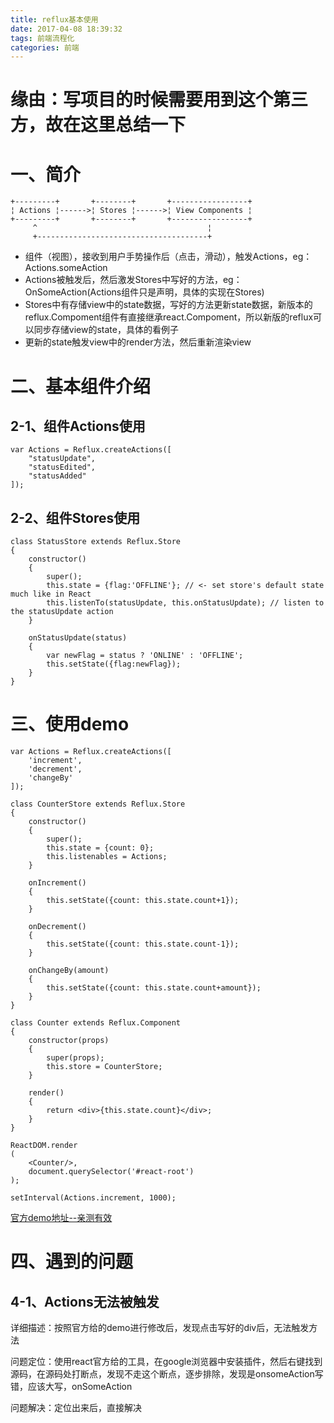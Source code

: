 ```yaml
---
title: reflux基本使用
date: 2017-04-08 18:39:32
tags: 前端流程化
categories: 前端
---
```


# 缘由：写项目的时候需要用到这个第三方，故在这里总结一下

<!--more-->

# 一、简介
```
+---------+       +--------+       +-----------------+
¦ Actions ¦------>¦ Stores ¦------>¦ View Components ¦
+---------+       +--------+       +-----------------+
     ^                                      ¦
     +--------------------------------------+
```

* 组件（视图），接收到用户手势操作后（点击，滑动），触发Actions，eg：Actions.someAction
* Actions被触发后，然后激发Stores中写好的方法，eg：OnSomeAction(Actions组件只是声明，具体的实现在Stores)
* Stores中有存储view中的state数据，写好的方法更新state数据，新版本的reflux.Compoment组件有直接继承react.Compoment，所以新版的reflux可以同步存储view的state，具体的看例子
* 更新的state触发view中的render方法，然后重新渲染view

# 二、基本组件介绍
## 2-1、组件Actions使用

```
var Actions = Reflux.createActions([
    "statusUpdate",
    "statusEdited",
    "statusAdded"
]);
```

## 2-2、组件Stores使用

```
class StatusStore extends Reflux.Store
{
    constructor()
    {
        super();
        this.state = {flag:'OFFLINE'}; // <- set store's default state much like in React
        this.listenTo(statusUpdate, this.onStatusUpdate); // listen to the statusUpdate action
    }

    onStatusUpdate(status)
    {
        var newFlag = status ? 'ONLINE' : 'OFFLINE';
        this.setState({flag:newFlag});
    }
}
```

# 三、使用demo

```
var Actions = Reflux.createActions([
	'increment',
	'decrement',
	'changeBy'
]);

class CounterStore extends Reflux.Store
{
	constructor()
	{
		super();
		this.state = {count: 0};
		this.listenables = Actions;
	}
	
	onIncrement()
	{
		this.setState({count: this.state.count+1});
	}
	
	onDecrement()
	{
		this.setState({count: this.state.count-1});
	}
	
	onChangeBy(amount)
	{
		this.setState({count: this.state.count+amount});
	}
}

class Counter extends Reflux.Component
{
	constructor(props)
	{
		super(props);
		this.store = CounterStore;
	}
	
	render()
	{
		return <div>{this.state.count}</div>;
	}
}

ReactDOM.render
(
	<Counter/>,
	document.querySelector('#react-root')
);

setInterval(Actions.increment, 1000);
```

[官方demo地址--亲测有效](https://github.com/reflux/refluxjs/blob/master/docs/other/examples.md)

# 四、遇到的问题
## 4-1、Actions无法被触发
详细描述：按照官方给的demo进行修改后，发现点击写好的div后，无法触发方法

问题定位：使用react官方给的工具，在google浏览器中安装插件，然后右键找到源码，在源码处打断点，发现不走这个断点，逐步排除，发现是onsomeAction写错，应该大写，onSomeAction

问题解决：定位出来后，直接解决